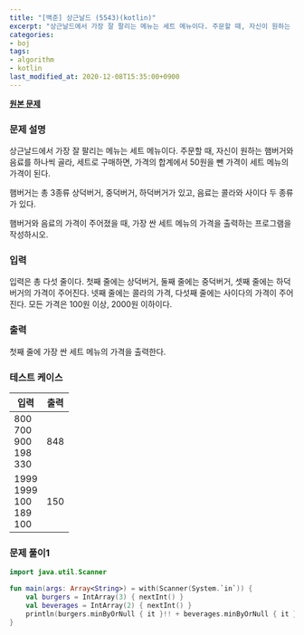 ```yaml
---
title: "[백준] 상근날드 (5543)(kotlin)"
excerpt: "상근날드에서 가장 잘 팔리는 메뉴는 세트 메뉴이다. 주문할 때, 자신이 원하는 햄버거와 음료를 하나씩 골라, 세트로 구매하면, 가격의 합계에서 50원을 뺀 가격이 세트 메뉴의 가격이 된다."
categories:
- boj
tags:
- algorithm
- kotlin
last_modified_at: 2020-12-08T15:35:00+0900
---
```



**[원본 문제](https://www.acmicpc.net/problem/5543)**

### 문제 설명

상근날드에서 가장 잘 팔리는 메뉴는 세트 메뉴이다. 주문할 때, 자신이 원하는 햄버거와 음료를 하나씩 골라, 세트로 구매하면, 가격의 합계에서 50원을 뺀 가격이 세트 메뉴의 가격이 된다.

햄버거는 총 3종류 상덕버거, 중덕버거, 하덕버거가 있고, 음료는 콜라와 사이다 두 종류가 있다.

햄버거와 음료의 가격이 주어졌을 때, 가장 싼 세트 메뉴의 가격을 출력하는 프로그램을 작성하시오.

### 입력

입력은 총 다섯 줄이다. 첫째 줄에는 상덕버거, 둘째 줄에는 중덕버거, 셋째 줄에는 하덕버거의 가격이 주어진다. 넷째 줄에는 콜라의 가격, 다섯째 줄에는 사이다의 가격이 주어진다. 모든 가격은 100원 이상, 2000원 이하이다.

### 출력

첫째 줄에 가장 싼 세트 메뉴의 가격을 출력한다.

### 테스트 케이스

|입력|출력|
|-----|-----|
|800<br>700<br>900<br>198<br>330|848|
|1999<br>1999<br>100<br>189<br>100|150|


### 문제 풀이1 
```kotlin
import java.util.Scanner

fun main(args: Array<String>) = with(Scanner(System.`in`)) {
    val burgers = IntArray(3) { nextInt() }
    val beverages = IntArray(2) { nextInt() }
    println(burgers.minByOrNull { it }!! + beverages.minByOrNull { it }!! - 50)
}
```
